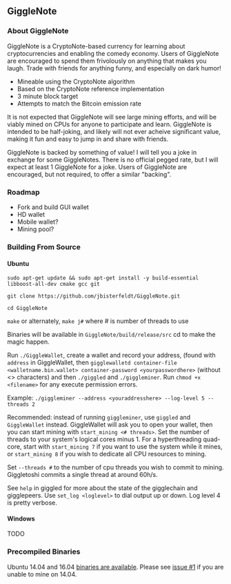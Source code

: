 ## GiggleNote

### About GiggleNote

GiggleNote is a CryptoNote-based currency for learning about cryptocurrencies and enabling the comedy economy. Users of GiggleNote are encouraged to spend them frivolously on anything that makes you laugh. Trade with friends for anything funny, and especially on dark humor!

* Mineable using the CryptoNote algorithm
* Based on the CryptoNote reference implementation
* 3 minute block target
* Attempts to match the Bitcoin emission rate

It is not expected that GiggleNote will see large mining efforts, and will be viably mined on CPUs for anyone to participate and learn. GiggleNote is intended to be half-joking, and likely will not ever acheive significant value, making it fun and easy to jump in and share with friends. 

GiggleNote is backed by something of value! I will tell you a joke in exchange for some GiggleNotes. There is no official pegged rate, but I will expect at least 1 GiggleNote for a joke. Users of GiggleNote are encouraged, but not required, to offer a similar "backing".

### Roadmap

* Fork and build GUI wallet
* HD wallet
* Mobile wallet?
* Mining pool?

### Building From Source

#### Ubuntu

`sudo apt-get update && sudo apt-get install -y build-essential libboost-all-dev cmake gcc git`

`git clone https://github.com/jbisterfeldt/GiggleNote.git`

`cd GiggleNote`

`make` or alternately, `make j#` where # is number of threads to use

Binaries will be available in `GiggleNote/build/release/src` cd <path> to make the magic happen.

Run `./GiggleWallet`, create a wallet and record your address, (found with `address` in GiggleWallet, then `gigglewalletd container-file <walletname.bin.wallet> container-password <yourpasswordhere>` (without <> characters) and then `./giggled` and `./giggleminer`. Run `chmod +x <filename>` for any execute permission errors. 

Example: `./giggleminer --address <youraddresshere> --log-level 5 --threads 2`

Recommended: instead of running `giggleminer`, use `giggled` and `GiggleWallet` instead. GiggleWallet will ask you to open your wallet, then you can start mining with `start_mining <# threads>`. Set the number of threads to your system's logical cores minus 1. For a hyperthreading quad-core, start with `start_mining 7` if you want to use the system while it mines, or `start_mining 8` if you wish to dedicate all CPU resources to mining.

Set `--threads #` to the number of cpu threads you wish to commit to mining. Giggletoshi commits a single thread at around 60h/s.

See `help` in giggled for more about the state of the gigglechain and gigglepeers. Use `set_log <loglevel>` to dial output up or down. Log level 4 is pretty verbose.

#### Windows

TODO

### Precompiled Binaries

Ubuntu 14.04 and 16.04 [binaries are available](https://github.com/jbisterfeldt/GiggleNote/tree/master/binaries). Please see [issue #1](https://github.com/jbisterfeldt/GiggleNote/issues/1) if you are unable to mine on 14.04.
